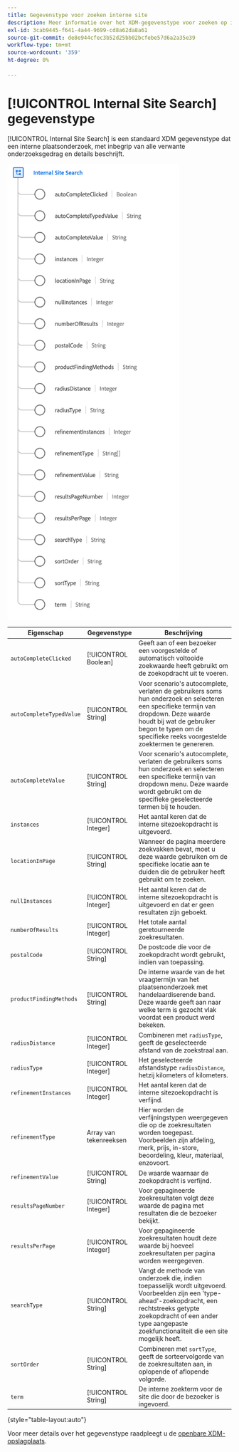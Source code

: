 ```yaml
---
title: Gegevenstype voor zoeken interne site
description: Meer informatie over het XDM-gegevenstype voor zoeken op interne site.
exl-id: 3cab9445-f641-4a44-9699-cd8a62da8a61
source-git-commit: de8e944cfec3b52d25bb02bcfebe57d6a2a35e39
workflow-type: tm+mt
source-wordcount: '359'
ht-degree: 0%

---
```


# [!UICONTROL Internal Site Search] gegevenstype

[!UICONTROL Internal Site Search] is een standaard XDM gegevenstype dat een interne plaatsonderzoek, met inbegrip van alle verwante onderzoeksgedrag en details beschrijft.

![](../images/data-types/internal-site-search.png)

| Eigenschap | Gegevenstype | Beschrijving |
| --- | --- | --- |
| `autoCompleteClicked` | [!UICONTROL Boolean] | Geeft aan of een bezoeker een voorgestelde of automatisch voltooide zoekwaarde heeft gebruikt om de zoekopdracht uit te voeren. |
| `autoCompleteTypedValue` | [!UICONTROL String] | Voor scenario&#39;s autocomplete, verlaten de gebruikers soms hun onderzoek en selecteren een specifieke termijn van dropdown. Deze waarde houdt bij wat de gebruiker begon te typen om de specifieke reeks voorgestelde zoektermen te genereren. |
| `autoCompleteValue` | [!UICONTROL String] | Voor scenario&#39;s autocomplete, verlaten de gebruikers soms hun onderzoek en selecteren een specifieke termijn van dropdown menu. Deze waarde wordt gebruikt om de specifieke geselecteerde termen bij te houden. |
| `instances` | [!UICONTROL Integer] | Het aantal keren dat de interne sitezoekopdracht is uitgevoerd. |
| `locationInPage` | [!UICONTROL String] | Wanneer de pagina meerdere zoekvakken bevat, moet u deze waarde gebruiken om de specifieke locatie aan te duiden die de gebruiker heeft gebruikt om te zoeken. |
| `nullInstances` | [!UICONTROL Integer] | Het aantal keren dat de interne sitezoekopdracht is uitgevoerd en dat er geen resultaten zijn geboekt. |
| `numberOfResults` | [!UICONTROL Integer] | Het totale aantal geretourneerde zoekresultaten. |
| `postalCode` | [!UICONTROL String] | De postcode die voor de zoekopdracht wordt gebruikt, indien van toepassing. |
| `productFindingMethods` | [!UICONTROL String] | De interne waarde van de het vraagtermijn van het plaatsenonderzoek met handelaardiserende band. Deze waarde geeft aan naar welke term is gezocht vlak voordat een product werd bekeken. |
| `radiusDistance` | [!UICONTROL Integer] | Combineren met `radiusType`, geeft de geselecteerde afstand van de zoekstraal aan. |
| `radiusType` | [!UICONTROL Integer] | Het geselecteerde afstandstype `radiusDistance`, hetzij kilometers of kilometers. |
| `refinementInstances` | [!UICONTROL Integer] | Het aantal keren dat de interne sitezoekopdracht is verfijnd. |
| `refinementType` | Array van tekenreeksen | Hier worden de verfijningstypen weergegeven die op de zoekresultaten worden toegepast. Voorbeelden zijn afdeling, merk, prijs, in-store, beoordeling, kleur, materiaal, enzovoort. |
| `refinementValue` | [!UICONTROL String] | De waarde waarnaar de zoekopdracht is verfijnd. |
| `resultsPageNumber` | [!UICONTROL Integer] | Voor gepagineerde zoekresultaten volgt deze waarde de pagina met resultaten die de bezoeker bekijkt. |
| `resultsPerPage` | [!UICONTROL Integer] | Voor gepagineerde zoekresultaten houdt deze waarde bij hoeveel zoekresultaten per pagina worden weergegeven. |
| `searchType` | [!UICONTROL String] | Vangt de methode van onderzoek die, indien toepasselijk wordt uitgevoerd. Voorbeelden zijn een &#39;type-ahead&#39;-zoekopdracht, een rechtstreeks getypte zoekopdracht of een ander type aangepaste zoekfunctionaliteit die een site mogelijk heeft. |
| `sortOrder` | [!UICONTROL String] | Combineren met `sortType`, geeft de sorteervolgorde van de zoekresultaten aan, in oplopende of aflopende volgorde. |
| `term` | [!UICONTROL String] | De interne zoekterm voor de site die door de bezoeker is ingevoerd. |

{style="table-layout:auto"}

Voor meer details over het gegevenstype raadpleegt u de [openbare XDM-opslagplaats](https://github.com/adobe/xdm/blob/master/docs/reference/datatypes/internal-site-search.schema.json).
